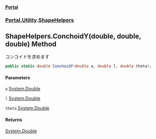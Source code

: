 #### [Portal](index.md 'index')
### [Portal.Utility](Portal.Utility.md 'Portal.Utility').[ShapeHelpers](ShapeHelpers.md 'Portal.Utility.ShapeHelpers')

## ShapeHelpers.ConchoidY(double, double, double) Method

コンコイドを求めます

```csharp
public static double ConchoidY(double a, double l, double theta);
```
#### Parameters

<a name='Portal.Utility.ShapeHelpers.ConchoidY(double,double,double).a'></a>

`a` [System.Double](https://docs.microsoft.com/en-us/dotnet/api/System.Double 'System.Double')

<a name='Portal.Utility.ShapeHelpers.ConchoidY(double,double,double).l'></a>

`l` [System.Double](https://docs.microsoft.com/en-us/dotnet/api/System.Double 'System.Double')

<a name='Portal.Utility.ShapeHelpers.ConchoidY(double,double,double).theta'></a>

`theta` [System.Double](https://docs.microsoft.com/en-us/dotnet/api/System.Double 'System.Double')

#### Returns
[System.Double](https://docs.microsoft.com/en-us/dotnet/api/System.Double 'System.Double')